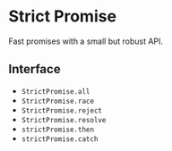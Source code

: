 # Strict Promise

Fast promises with a small but robust API.

## Interface

- `StrictPromise.all`
- `StrictPromise.race`
- `StrictPromise.reject`
- `StrictPromise.resolve`
- `strictPromise.then`
- `strictPromise.catch`
